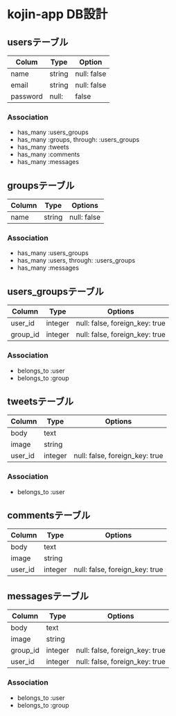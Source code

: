 # kojin-app DB設計

## usersテーブル
|Colum|Type|Option|
|-----|----|------|
|name|string|null: false|
|email|string|null: false|
|password|null:| false|
### Association
- has_many :users_groups
- has_many :groups,  through:  :users_groups
- has_many :tweets
- has_many :comments
- has_many :messages

## groupsテーブル
|Column|Type|Options|
|------|----|-------|
|name|string|null: false|
### Association
- has_many :users_groups
- has_many :users,  through:  :users_groups
- has_many :messages

## users_groupsテーブル
|Column|Type|Options|
|------|----|-------|
|user_id|integer|null: false, foreign_key: true|
|group_id|integer|null: false, foreign_key: true|
### Association
- belongs_to :user
- belongs_to :group

## tweetsテーブル
|Column|Type|Options|
|------|----|-------|
|body|text|
|image|string|
|user_id|integer|null: false, foreign_key: true|
### Association
- belongs_to :user

## commentsテーブル
|Column|Type|Options|
|------|----|-------|
|body|text|
|image|string|
|user_id|integer|null: false, foreign_key: true|

## messagesテーブル
|Column|Type|Options|
|------|----|-------|
|body|text|
|image|string|
|group_id|integer|null: false, foreign_key: true|
|user_id|integer|null: false, foreign_key: true|
### Association
- belongs_to :user
- belongs_to :group



